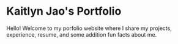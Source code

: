 # Kaitlyn Jao's Portfolio
Hello! Welcome to my porfolio website where I share my projects, experience, resume, and some addition fun facts about me. 
